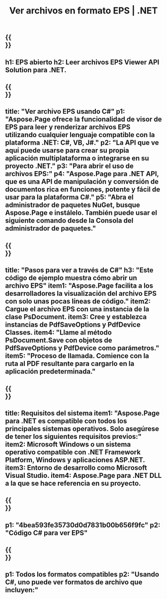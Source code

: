 ﻿---
translation: true
template: /_templates/_viewer-child-net.md
title: Ver archivos en formato EPS | .NET
url: /net/viewer/eps/
description: Abrir para ver archivos EPS. Código fuente de C# para cargar, representar y mostrar documentos EPS en la plataforma .NET Framework, Windows y aplicaciones ASP.NET.
informat: EPS
otherformats: XPS PS
---

{{<section banner>}}
---
h1: EPS abierto
h2: Leer archivos EPS Viewer API Solution para .NET.
---

{{<section overview>}}
---
title: "Ver archivo EPS usando C#"
p1: "Aspose.Page ofrece la funcionalidad de visor de EPS para leer y renderizar archivos EPS utilizando cualquier lenguaje compatible con la plataforma .NET: C#, VB, J#."
p2: "La API que ve aquí puede usarse para crear su propia aplicación multiplataforma o integrarse en su proyecto .NET."
p3: "Para abrir el uso de archivos EPS:"
p4: "Aspose.Page para .NET API, que es una API de manipulación y conversión de documentos rica en funciones, potente y fácil de usar para la plataforma C#."
p5: "Abra el administrador de paquetes NuGet, busque Aspose.Page e instálelo. También puede usar el siguiente comando desde la Consola del administrador de paquetes."
---

{{<section feature1>}}
---
title: "Pasos para ver a través de C#"
h3: "Este código de ejemplo muestra cómo abrir un archivo EPS"
item1: "Aspose.Page facilita a los desarrolladores la visualización del archivo EPS con solo unas pocas líneas de código."
item2: Cargue el archivo EPS con una instancia de la clase PsDocument.
item3: Cree y establezca instancias de PdfSaveOptions y PdfDevice Classes.
item4: "Llame al método PsDocument.Save con objetos de PdfSaveOptions y PdfDevice como parámetros."
item5: "Proceso de llamada. Comience con la ruta al PDF resultante para cargarlo en la aplicación predeterminada."
---

{{<section feature2>}}
---
title: Requisitos del sistema
item1: "Aspose.Page para .NET es compatible con todos los principales sistemas operativos. Solo asegúrese de tener los siguientes requisitos previos:"
item2: Microsoft Windows o un sistema operativo compatible con .NET Framework Platform, Windows y aplicaciones ASP.NET.
item3: Entorno de desarrollo como Microsoft Visual Studio.
item4: Aspose.Page para .NET DLL a la que se hace referencia en su proyecto.
---

{{<section gist>}}
---
p1: "4bea593fe35730d0d7831b00b656f9fc"
p2: "Código C# para ver EPS"
---

{{<section otherformats>}}
---
p1: Todos los formatos compatibles
p2: "Usando C#, uno puede ver formatos de archivo que incluyen:"
---

